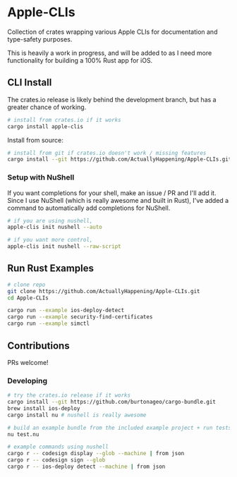 # Apple-CLIs
Collection of crates wrapping various Apple CLIs for documentation and type-safety purposes.

This is heavily a work in progress, and will be added to as I need more functionality for building a 100% Rust app for iOS.

## CLI Install
The crates.io release is likely behind the development branch, but has a greater chance of working.
```sh
# install from crates.io if it works
cargo install apple-clis
```

Install from source:
```sh
# install from git if crates.io doesn't work / missing features
cargo install --git https://github.com/ActuallyHappening/Apple-CLIs.git apple-clis
```

### Setup with NuShell
If you want completions for your shell, make an issue / PR and I'll add it.
Since I use NuShell (which is really awesome and built in Rust), I've added a command to automatically add completions for NuShell.
```zsh
# if you are using nushell,
apple-clis init nushell --auto

# if you want more control,
apple-clis init nushell --raw-script
```

## Run Rust Examples
```sh
# clone repo
git clone https://github.com/ActuallyHappening/Apple-CLIs.git
cd Apple-CLIs

cargo run --example ios-deploy-detect
cargo run --example security-find-certificates
cargo run --example simctl
```

## Contributions
PRs welcome!

### Developing
```sh
# try the crates.io release if it works
cargo install --git https://github.com/burtonageo/cargo-bundle.git
brew install ios-deploy
cargo install nu # nushell is really awesome

# build an example bundle from the included example project + run tests
nu test.nu

# example commands using nushell
cargo r -- codesign display --glob --machine | from json
cargo r -- codesign sign --glob
cargo r -- ios-deploy detect --machine | from json
```